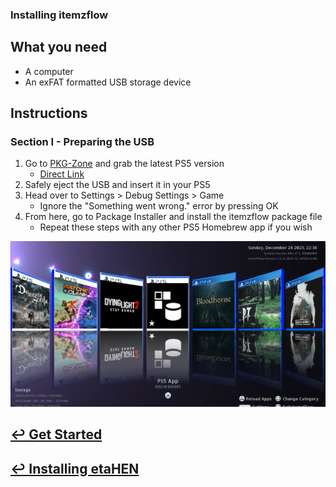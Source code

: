 ### Installing itemzflow

## What you need

- A computer
- An exFAT formatted USB storage device

## Instructions

### Section I - Preparing the USB

1. Go to [PKG-Zone](https://pkg-zone.com/) and grab the latest PS5 version
    - [Direct Link](https://pkg-zone.com/download/ps5/ITEM00001/latest)
1. Safely eject the USB and insert it in your PS5
1. Head over to Settings > Debug Settings > Game
    - Ignore the "Something went wrong." error by pressing OK
1. From here, go to Package Installer and install the itemzflow package file
    - Repeat these steps with any other PS5 Homebrew app if you wish

![A screenshot of itemzflow running on a PS5](../images/itemzflow.png)

## [↩ Get Started](../README.md)

## [↩ Installing etaHEN](installing-etahen.md)
